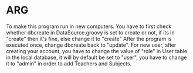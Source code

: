 # ARG
To make this program run in new computers. You have to first check whether dbcreate in DataSource.groovy is set to create or not, if its in "create" then it's fine, 
else change it to "create"
After the program is executed once, change dbcreate back to "update". 
For new user, after creating your account, you have to change the value of "role" in User table in the local database, it will by default be set to "user",
you have to change it to "admin" in order to add Teachers and Subjects.
